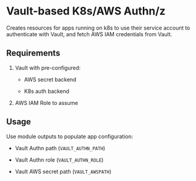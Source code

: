 # Vault-based K8s/AWS Authn/z

Creates resources for apps running on k8s to use their service account
to authenticate with Vault, and fetch AWS IAM credentials from Vault.

## Requirements

1. Vault with pre-configured:

   * AWS secret backend

   * K8s auth backend

2. AWS IAM Role to assume

## Usage

Use module outputs to populate app configuration:

* Vault Authn path (`VAULT_AUTHN_PATH`)

* Vault Authn role (`VAULT_AUTHN_ROLE`)

* Vault AWS secret path (`VAULT_AWSPATH`)
